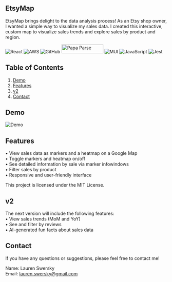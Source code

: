 ## EtsyMap

EtsyMap brings delight to the data analysis process! As an Etsy shop owner, I wanted a simple way to visualize my sales data. I created this interactive, custom map to visualize sales trends and explore sales by product and region. </br>


![React](https://img.shields.io/badge/react-%2320232a.svg?style=for-the-badge&logo=react&logoColor=%2361DAFB) ![AWS](https://img.shields.io/badge/AWS-%23FF9900.svg?style=for-the-badge&logo=amazon-aws&logoColor=white) ![GitHub](https://img.shields.io/badge/github-%23121011.svg?style=for-the-badge&logo=github&logoColor=white) <img src="https://blog.donazzon.com/wp-content/uploads/2020/06/image-12.png" alt="Papa Parse" style="height: 28px; width: 130px;"/> ![MUI](https://img.shields.io/badge/MUI-%230081CB.svg?style=for-the-badge&logo=mui&logoColor=white) ![JavaScript](https://img.shields.io/badge/javascript-%23323330.svg?style=for-the-badge&logo=javascript&logoColor=%23F7DF1E) ![Jest](https://img.shields.io/badge/-jest-%23C21325?style=for-the-badge&logo=jest&logoColor=white)




## Table of Contents

1. [Demo](#demo)<br />
2. [Features](#features) <br />
3. [v2](#v2) <br />
5. [Contact](#contact)




## Demo

![Demo](/public/demo.gif)





## Features

• View sales data as markers and a heatmap on a Google Map <br />
• Toggle markers and heatmap on/off<br />
• See detailed information by sale via marker infowindows <br />
• Filter sales by product<br />
• Responsive and user-friendly interface

This project is licensed under the MIT License.



## v2

The next version will include the following features:<br />
• View sales trends (MoM and YoY)<br />
• See and filter by reviews <br />
• AI-generated fun facts about sales data<br />


## Contact

If you have any questions or suggestions, please feel free to contact me!

Name: Lauren Swersky<br />
Email: lauren.swersky@gmail.com

